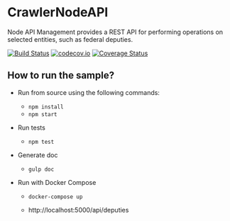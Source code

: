 # CrawlerNodeAPI
Node API Management provides a REST API for performing operations on selected entities, such as federal deputies.

[![Build Status](https://travis-ci.org/alairjt/CrawlerNodeAPI.svg?branch=master)](https://travis-ci.org/alairjt/CrawlerNodeAPI)
[![codecov.io](https://codecov.io/gh/alairjt/CrawlerNodeAPI/coverage.svg?branch=master)](https://codecov.io/gh/alairjt/CrawlerNodeAPI?branch=master)
[![Coverage Status](https://coveralls.io/repos/github/alairjt/CrawlerNodeAPI/badge.svg?branch=master)](https://coveralls.io/github/alairjt/CrawlerNodeAPI?branch=master)

## How to run the sample?

* Run from source using the following commands:
    * `npm install`
    * `npm start`

* Run tests
    * `npm test`

* Generate doc
    * `gulp doc`

* Run with Docker Compose
    * `docker-compose up`

    * http://localhost:5000/api/deputies
